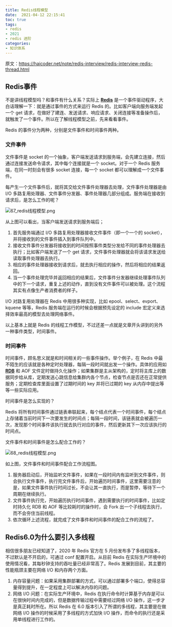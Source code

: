 ```yaml
---
title: Redis线程模型
date:  2021-04-12 22:15:41
toc: true
tags: 
- redis
- 2021
- redis 进阶
categories:
- 知识体系
---
```


原文：https://haicoder.net/note/redis-interview/redis-interview-redis-thread.html

## Redis事件

不是讲线程模型吗？和事件有什么关系？实际上 **[Redis](https://haicoder.net/redis/redis-tutorial.html)** 是一个事件驱动程序，大白话理解一下：就是通过事件的方式来运行 Redis 的。比如客户端向服务端发起一个 get 请求，在做好了建连、发送请求、响应请求、关闭连接等准备操作后，就触发了一个事件。所以在了解线程模型之前，先来看看事件。

Redis 的事件分为两种，分别是文件事件和时间事件两种。
<!-- more -->

### 文件事件

文件事件是 socket 的一个抽象，客户端发送请求到服务端，会先建立连接，然后通过连接发送命令请求，其中每个连接就是一个 socket。对于一个 Redis 服务端，在同一时刻会有很多 socket 连接，每一个 socket 都可以理解成一个文件事件。

每产生一个文件事件后，就将其交给文件事件处理器去处理，文件事件处理器是由 I/O 多路复用处理器、文件事件分发器、事件处理器几部分组成。服务端在接收到请求后，是怎么工作的呢？

![67_redis线程模型.png](https://wdj-1252419878.cos.ap-beijing.myqcloud.com/blog/2021-04-12-135345.png)

从上图可以看出，当客户端发送请求到服务端后；

1. 首先服务端通过 I/O 多路复用处理器接收文件事件（即一个一个的 socket），并将接收到的文件事件插入到事件队列中。
2. 接收文件事件分发器将接收到的时间按照事件类型分发给不同的事件处理器去执行；比如客户端发送了一个 get 请求，文件事件处理器就会将该请求发送给读取事件处理器去执行。
3. 相应的事件处理器接收到请求后，就去执行相应的操作，然后将相应的结果返回。
4. 当一个事件处理完毕并返回相应的结果后，文件事件分发器继续处理事件队列中的下一个请求，重复上述的动作，直到没有文件事件可以被处理。这个流程其实有点像生产者消费者的样子。

I/O 对路复用处理器在 Redis 中用很多种实现，比如 epool、select、evport、kquene 等等，Redis 服务端在运行的时候会根据预先设定的 include 宏定义来选择效率最高的模型去处理网络事件。

以上基本上就是 Redis 的线程工作模型，不过还差一点就是文章开头讲到的另外一种事件类型，时间事件。

### 时间事件

时间事件，顾名思义就是和时间相关的一些事件操作。举个例子，在 Redis 中最不陌生的应该就是各种定时处理器，每隔一段时间就出发一个操作。具体的应用如 **[RDB](https://haicoder.net/note/redis-interview/redis-interview-redis-rdb-aof.html)** 和 AOF 文件定时做持久化操作；如果集群是主从架构的，定时将主库上的数据同步给从库，定期发送心跳信息给集群内各个节点，检查节点是否还在正常提供服务；定期检查库里面设置了过期时间的 key 并将已过期的 key 从内存中提出等等一些实际应用。

时间事件是怎么实现的？

Redis 将所有时间事件通过链表串联起来，每个结点代表一个时间事件，每个结点上存储着当前时间下一次要发生的时间点；每隔一段时间，该链表就会被遍历一次，发现那个时间事件该执行就去执行对应的事件，然后更新其下一次应该执行的时间点。

文件事件和时间事件是怎么配合工作的？

![68_redis线程模型.png](https://wdj-1252419878.cos.ap-beijing.myqcloud.com/blog/2021-04-12-135349.png)

如上图，文件事件和时间事件配合工作流程图。

1. 服务器启动后，开始监听文件事件，如果在一段时间内有监听到文件事件，则会执行文件事件，执行完文件事件后，开始遍历时间事件，这里需要注意的是，如果文件事件执行时间过长，不会让其一直执行，而是暂停，等待下一个周期在继续执行。
2. 文件事件执行完，开始遍历执行时间事件，遇到需要执行的时间事件，比如定时持久化 RDB 和 AOF 等比较耗时的操作时，会 Fork 出一个子线程去执行，而不会夯住当前线程。
3. 依次循环上述流程，就完成了文件事件和时间事件的配合工作的流程了。

## Redis6.0为什么要引入多线程

相信很多朋友已经知道了，2020 年 Redis 官方在 5 月份发布多了多线程版本，不过默认是不开启的，可通过 conf 配置开启。从目前 Redis 在实际生产环境中的使用情况看，其每秒钟支持的吞吐量已经非常高了。Redis 发展到目前，其主要的性能瓶颈主要在网络 I/O 和内存两个方面。

1. 内存容量问题：如果采用集群部署的方式，可以通过部署多个端口，使得总容量得到提升，在一定程度上可以解决内存的问题。
2. 网络 I/O 问题：在实际生产环境中，Redis 在执行命令时计算基于内存是可以在很快时间内完成的，但是数据传输过程中需要经过网络 I/O 操作，这一步才是真正耗时所在。所以 Redis 在 6.0 版本引入了所谓的多线程，其主要是在做网络 I/O 操作的时候采用了多线程的方式加快 I/O 操作，而命令的执行还是采用单线程进行工作的。